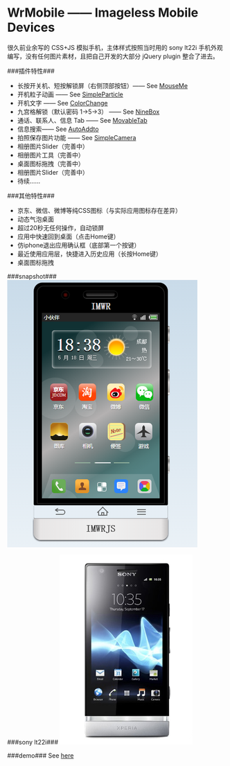 # WrMobile —— Imageless Mobile Devices
很久前业余写的 CSS+JS 模拟手机，主体样式按照当时用的 sony lt22i 手机外观编写，没有任何图片素材，且把自己开发的大部分 jQuery plugin 整合了进去。

###插件特性###
+ 长按开关机、短按解锁屏（右侧顶部按钮）—— See [MouseMe](https://github.com/imwr/MouseMe)
+ 开机粒子动画 —— See [SimpleParticle](https://github.com/imwr/SimpleParticle)
+ 开机文字 —— See [ColorChange](https://github.com/imwr/ColorChange)
+ 九宫格解锁（默认密码 1→5→3） —— See [NineBox](https://github.com/imwr/NineBox)
+ 通话、联系人、信息 Tab —— See [MovableTab](https://github.com/imwr/MovableTab)
+ 信息搜索—— See [AutoAddto](https://github.com/imwr/AutoAddto)
+ 拍照保存图片功能 —— See [SimpleCamera](https://github.com/imwr/SimpleCamera)
+ 相册图片Slider（完善中）
+ 相册图片工具（完善中）
+ 桌面图标拖拽（完善中）
+ 相册图片Slider（完善中）
+ 待续......

###其他特性###
+ 京东、微信、微博等纯CSS图标（与实际应用图标存在差异）
+ 动态气泡桌面
+ 超过20秒无任何操作，自动锁屏
+ 应用中快速回到桌面（点击Home键）
+ 仿iphone退出应用确认框（底部第一个按键）
+ 最近使用应用层，快捷进入历史应用（长按Home键）
+ 桌面图标拖拽

###snapshot###
![image](snapshot/test.png)

###sony lt22i###
![image](snapshot/sony-lt22i.png)

###demo###
See [here](https://github.com/imwr/MouseMe)